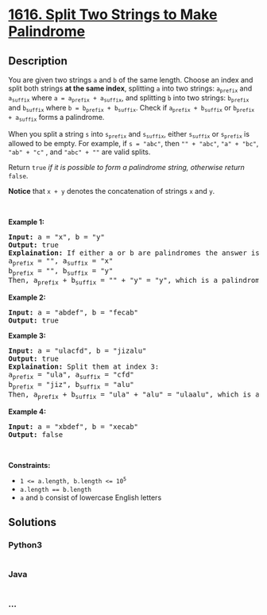 # [1616. Split Two Strings to Make Palindrome](https://leetcode.com/problems/split-two-strings-to-make-palindrome)



## Description

<p>You are given two strings <code>a</code> and <code>b</code> of the same length. Choose an index and split both strings <strong>at the same index</strong>, splitting <code>a</code> into two strings: <code>a<sub>prefix</sub></code> and <code>a<sub>suffix</sub></code> where <code>a = a<sub>prefix</sub> + a<sub>suffix</sub></code>, and splitting <code>b</code> into two strings: <code>b<sub>prefix</sub></code> and <code>b<sub>suffix</sub></code> where <code>b = b<sub>prefix</sub> + b<sub>suffix</sub></code>. Check if <code>a<sub>prefix</sub> + b<sub>suffix</sub></code> or <code>b<sub>prefix</sub> + a<sub>suffix</sub></code> forms a palindrome.</p>

<p>When you split a string <code>s</code> into <code>s<sub>prefix</sub></code> and <code>s<sub>suffix</sub></code>, either <code>s<sub>suffix</sub></code> or <code>s<sub>prefix</sub></code> is allowed to be empty. For example, if <code>s = &quot;abc&quot;</code>, then <code>&quot;&quot; + &quot;abc&quot;</code>, <code>&quot;a&quot; + &quot;bc&quot;</code>, <code>&quot;ab&quot; + &quot;c&quot;</code> , and <code>&quot;abc&quot; + &quot;&quot;</code> are valid splits.</p>

<p>Return <code>true</code><em> if it is possible to form</em><em> a palindrome string, otherwise return </em><code>false</code>.</p>

<p><strong>Notice</strong> that&nbsp;<code>x + y</code> denotes the concatenation of strings <code>x</code> and <code>y</code>.</p>

<p>&nbsp;</p>
<p><strong>Example 1:</strong></p>

<pre>
<strong>Input:</strong> a = &quot;x&quot;, b = &quot;y&quot;
<strong>Output:</strong> true
<strong>Explaination:</strong> If either a or b are palindromes the answer is true since you can split in the following way:
a<sub>prefix</sub> = &quot;&quot;, a<sub>suffix</sub> = &quot;x&quot;
b<sub>prefix</sub> = &quot;&quot;, b<sub>suffix</sub> = &quot;y&quot;
Then, a<sub>prefix</sub> + b<sub>suffix</sub> = &quot;&quot; + &quot;y&quot; = &quot;y&quot;, which is a palindrome.
</pre>

<p><strong>Example 2:</strong></p>

<pre>
<strong>Input:</strong> a = &quot;abdef&quot;, b = &quot;fecab&quot;
<strong>Output:</strong> true
</pre>

<p><strong>Example 3:</strong></p>

<pre>
<strong>Input:</strong> a = &quot;ulacfd&quot;, b = &quot;jizalu&quot;
<strong>Output:</strong> true
<strong>Explaination:</strong> Split them at index 3:
a<sub>prefix</sub> = &quot;ula&quot;, a<sub>suffix</sub> = &quot;cfd&quot;
b<sub>prefix</sub> = &quot;jiz&quot;, b<sub>suffix</sub> = &quot;alu&quot;
Then, a<sub>prefix</sub> + b<sub>suffix</sub> = &quot;ula&quot; + &quot;alu&quot; = &quot;ulaalu&quot;, which is a palindrome.
</pre>

<p><strong>Example 4:</strong></p>

<pre>
<strong>Input:</strong> a = &quot;xbdef&quot;, b = &quot;xecab&quot;
<strong>Output:</strong> false
</pre>

<p>&nbsp;</p>
<p><strong>Constraints:</strong></p>

<ul>
	<li><code>1 &lt;= a.length, b.length &lt;= 10<sup>5</sup></code></li>
	<li><code>a.length == b.length</code></li>
	<li><code>a</code> and <code>b</code> consist of lowercase English letters</li>
</ul>


## Solutions

<!-- tabs:start -->

### **Python3**

```python

```

### **Java**

```java

```

### **...**

```

```

<!-- tabs:end -->
